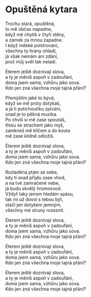 # Opuštěná kytara

Trochu stará, opuštěná,  
to mě občas napadne,  
když mě chytíš v čtyři stěny,  
a zámek za mnou zapadne.  
I když měkké polstrování,  
všechny ty hrany ohladí,  
já však nemám ani zdání,  
proč můj svět tak neladí.  

Éterem ještě doznívají slova,  
a ty je měníš aspoň v zadoufání,  
doma jsem sama, vzhůru jako sova.  
Kdo jen zná všechna moje tajná přání?  

Přemýšlím jaké to bývá,  
když se mě prsty dotýkáš,  
a já ti potichoučku zpívám,  
snad je to pěkná muzika.  
Po chvíli si mě zase spoutáš,  
třesu se strachem jako myš,  
zamkneš mě klíčem a do kouta  
mě zase klidně odložíš.  

Éterem ještě doznívají slova,  
a ty je měníš aspoň v zadoufání,  
doma jsem sama, vzhůru jako sova.  
Kdo jen zná všechna moje tajná přání?  

Rozladěná ptám se sebe,  
kdy ti snad přijdu zase vhod,  
a na tvé zamračené nebe,  
já budu skvělý hromosvod.  
Vždyť taky jenom hledám spásu,  
tak mi už dovol s tebou být,  
stačí jen dotykem jemným,  
všechny mé struny rozeznít.  

Éterem ještě doznívají slova,  
a ty je měníš aspoň v zadoufání,  
doma jsem sama, vzhůru jako sova.  
Kdo jen zná všechna moje tajná přání?  

Éterem ještě doznívají slova,  
a ty je měníš aspoň v zadoufání,  
doma jsem sama, vzhůru jako sova.  
Kdo jen zná všechna moje tajná přání?  

Éterem ještě doznívají slova,  
a ty je měníš aspoň v zadoufání,  
doma jsem sama, vzhůru jako sova.  
Kdo jen zná všechna moje tajná přání?  

